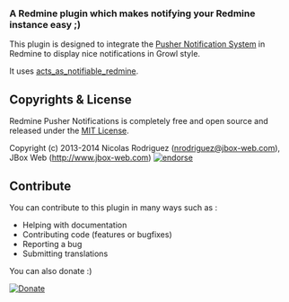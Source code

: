 ### A Redmine plugin which makes notifying your Redmine instance easy ;)

This plugin is designed to integrate the [Pusher Notification System](http://pusher.com) in Redmine to display nice notifications in Growl style.

It uses [acts_as_notifiable_redmine](https://github.com/jbox-web/acts_as_notifiable_redmine).

## Copyrights & License
Redmine Pusher Notifications is completely free and open source and released under the [MIT License](https://github.com/jbox-web/redmine_pusher_notifications/blob/devel/LICENSE).

Copyright (c) 2013-2014 Nicolas Rodriguez (nrodriguez@jbox-web.com), JBox Web (http://www.jbox-web.com) [![endorse](https://api.coderwall.com/n-rodriguez/endorsecount.png)](https://coderwall.com/n-rodriguez)


## Contribute

You can contribute to this plugin in many ways such as :
* Helping with documentation
* Contributing code (features or bugfixes)
* Reporting a bug
* Submitting translations

You can also donate :)

[![Donate](https://www.paypalobjects.com/en_US/i/btn/btn_donate_LG.gif)](https://www.paypal.com/cgi-bin/webscr?cmd=_s-xclick&hosted_button_id=FBT7E7DAVVEEU)
